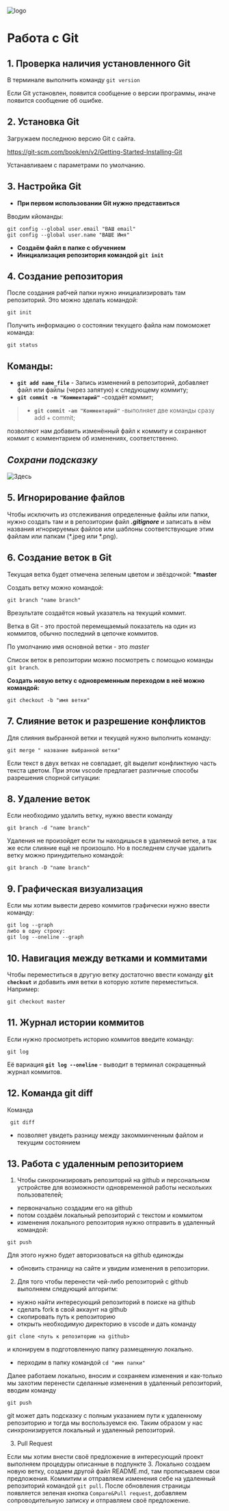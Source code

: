 ![logo](logo.png)
# Работа с Git
## 1. Проверка наличия установленного Git
В терминале выполнить команду `git version`

Если Git установлен, появится сообщение о версии программы, иначе появится сообщение об ошибке.

## 2. Установка Git

Загружаем последнюю версию Git с сайта. 

 https://git-scm.com/book/en/v2/Getting-Started-Installing-Git

 Устанавливаем с параметрами по умолчанию.

## 3. Настройка Git

 * __При первом использовании Git нужно представиться__

Вводим кйоманды:
```
git config --global user.email "ВАШ email"
git config --global user.name "ВАШЕ Имя"
```
* __Создаём файл в папке с обучением__
* __Инициализация репозитория командой `git init`__

## 4. Создание репозитория
После создания рабчей папки нужно инициализировать там репозиторий. Это можно зделать командой:
```
git init
```
Получить информацию о состоянии текущего файла нам помоможет команда:
```
git status
```
## Команды:
* __`git add name_file`__ - Запись изменений в репозиторий, добавляет файл или файлы (через запятую) к следующему коммиту;
* __`git commit -m "Комментарий"`__ -создаёт коммит;
> * __`git commit -am "Комментарий"`__ -выполняет две команды сразу add + commit;

позволяют нам добавить изменённый файл к коммиту и сохраняют коммит с комментарием об изменениях, соответственно.


## _Сохрани подсказку_
![Здесь](commands.png)

## 5. Игнорирование файлов

Чтобы исключить из отслеживания определенные файлы или папки, нужно создать там и в репозитории файл ***.gitignore*** 
и записать в нём названия игнорируемых файлов или шаблоны соответствующие этим файлам или папкам (*.jpeg или *.png).

## 6. Создание веток в Git

Текущая ветка будет отмечена зеленым цветом и звёздочкой:
**\*master**
    
Создать ветку можно командой:
```
git branch "name branch"
```
Врезультате создаётся новый указатель на текущий коммит.

Ветка в Git - это простой перемещаемый показатель на один из коммитов, обычно последний в цепочке коммитов.

По умолчанию имя основной ветки - это *master*

Список веток в репозитории можно посмотреть с помощью команды `git branch`.

**Создать новую ветку с одновременным переходом в неё можно командой:**
```
git checkout -b "имя ветки"
```

## 7. Слияние веток и разрешение конфликтов

Для слияния выбранной ветки и текущей нужно выполнить команду:
```
git merge " название выбранной ветки"
```
Если текст в двух ветках не совпадает, git выделит конфликтную часть текста цветом. При этом vscode предлагает различные способы разрешения спорной ситуации:


## 8. Удаление веток

Если необходимо удалить ветку, нужно ввести команду
```
git branch -d "name branch"
```
Удаления не произойдет если ты находишься в удаляемой ветке, а так же если слияние ещё не произошло. Но в последнем случае удалить ветку можно принудительно командой:
```
git branch -D "name branch"
```
##  9. Графическая визуализация

Если мы хотим вывести дерево коммитов графически нужно ввести команду:
```
git log --graph
либо в одну строку:
git log --oneline --graph
```

## 10. Навигация между ветками и коммитами

Чтобы переместиться в другую ветку достаточно ввести  команду
__`git checkout`__  и добавить имя ветки в которую хотите переместиться. Например:
```
git checkout master
```

## 11. Журнал истории коммитов

Если нужно просмотреть историю коммитов введите команду:
```
git log
```
Её вариация  __`git log --oneline`__  - выводит в терминал сокращенный журнал коммитов.


## 12. Команда git diff

Команда 
```
 git diff
 ```
  - позволяет увидеть разницу между закомминченным файлом и текущим состоянием

## 13. Работа с удаленным репозиторием

1. Чтобы синхронизировать репозиторий на github и персональном устройстве для возможности одновременной работы нескольких пользователей;
- первоначально создадим его на github
- потом создаём локальный репозиторий с текстом и коммитом
- изменения локального репозитория нужно отправить в удаленный командой:
```
git push
```
Для этого нужно будет авторизоваться на github единожды
- обновить страницу на сайте и увидим изменения в репозитории.

2. Для того чтобы перенести чей-либо репозиторий с github выполняем следующий алгоритм:
- нужно найти интересующий репозиторий в поиске на github
- сделать fork в свой аккаунт на  github
- скопировать путь к репозиторию
- открыть необходимую директорию в vscode и дать команду 
```
git clone <путь к репозиторию на github>
```
и клонируем в подготовленную папку размещенную локально.
- перходим в папку командой  `cd "имя папки"`

Далее работаем локально, вносим и сохраняем изменения и как-только мы захотим перенести сделанные изменения в удаленный репозиторий, вводим команду
```
git push
```
 git может дать подсказку с полным указанием пути к удаленному репозиторию и тогда мы воспользуемся ею. Таким образом у нас синхронизируется локальный и удаленный репозиторий.

 3.  Pull Request

 Если мы хотим внести своё предложение в интересующий проект выполняем процедуры описанные в подпункте 3.
 Локально создаем новую ветку, создаем другой файл README.md, там прописываем свои предложения.
 Коммитим и отправляем изменения себе на удаленный репозиторий командой `git pull`.
 После обновления страницы появляется зеленая кнопка `Compare&Pull request`, добавляем сопроводительную записку и отправляем своё предложение.
